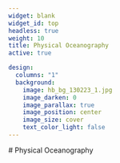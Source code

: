 ```yaml
---
widget: blank
widget_id: top
headless: true
weight: 10
title: Physical Oceanography
active: true

design:
  columns: "1"
  background:
    image: hb_bg_130223_1.jpg
    image_darken: 0
    image_parallax: true
    image_position: center
    image_size: cover
    text_color_light: false
---
```

<par>
<par>
<par>
<par>
# Physical Oceanography
